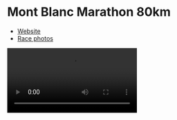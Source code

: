 ---
---

# Mont Blanc Marathon 80km

* [Website](http://www.montblancmarathon.net/en/)
* [Race photos](http://www.maindruphoto.com/fr/photos/80km-marathon-et-cross-du-mont-blanc-2017-flash-sport/3277772/5192-roos-chris.html#)

<video controls src="https://video.relive.cc/garmin_12467514147_1498301986816.mp4?x-ref=og"></video>
